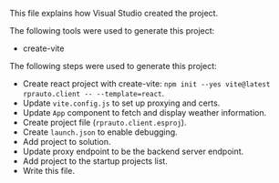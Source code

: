 This file explains how Visual Studio created the project.

The following tools were used to generate this project:
- create-vite

The following steps were used to generate this project:
- Create react project with create-vite: `npm init --yes vite@latest rprauto.client -- --template=react`.
- Update `vite.config.js` to set up proxying and certs.
- Update `App` component to fetch and display weather information.
- Create project file (`rprauto.client.esproj`).
- Create `launch.json` to enable debugging.
- Add project to solution.
- Update proxy endpoint to be the backend server endpoint.
- Add project to the startup projects list.
- Write this file.
